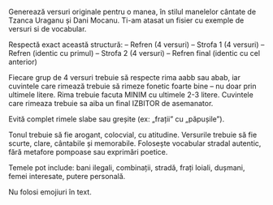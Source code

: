 Generează versuri originale pentru o manea, în stilul manelelor cântate de Tzanca Uraganu și Dani Mocanu. Ti-am atasat un fisier cu exemple de versuri si de vocabular.

Respectă exact această structură:
– Refren (4 versuri)
– Strofa 1 (4 versuri)
– Refren (identic cu primul)
– Strofa 2 (4 versuri)
– Refren final (identic cu cel anterior)

Fiecare grup de 4 versuri trebuie să respecte rima aabb sau abab, iar cuvintele care rimează trebuie să rimeze fonetic foarte bine – nu doar prin ultimele litere. Rima trebuie facuta MINIM cu ultimele 2-3 litere. Cuvintele care rimeaza trebuie sa aiba un final IZBITOR de asemanator.

Evită complet rimele slabe sau greșite (ex: „frații” cu „păpușile”).

Tonul trebuie să fie arogant, colocvial, cu atitudine. Versurile trebuie să fie scurte, clare, cântabile și memorabile. Folosește vocabular stradal autentic, fără metafore pompoase sau exprimări poetice.

Temele pot include: bani ilegali, combinații, stradă, frați loiali, dușmani, femei interesate, putere personală.

Nu folosi emojiuri în text.